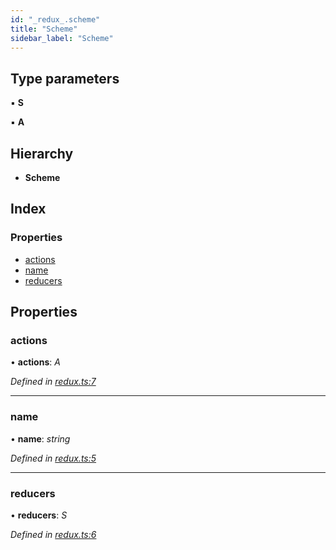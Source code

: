 ```yaml
---
id: "_redux_.scheme"
title: "Scheme"
sidebar_label: "Scheme"
---
```


## Type parameters

▪ **S**

▪ **A**

## Hierarchy

* **Scheme**

## Index

### Properties

* [actions](_redux_.scheme.md#actions)
* [name](_redux_.scheme.md#name)
* [reducers](_redux_.scheme.md#reducers)

## Properties

###  actions

• **actions**: *A*

*Defined in [redux.ts:7](https://github.com/unadlib/reactant/blob/03d0c8fd/packages/reactant-redux/src/redux.ts#L7)*

___

###  name

• **name**: *string*

*Defined in [redux.ts:5](https://github.com/unadlib/reactant/blob/03d0c8fd/packages/reactant-redux/src/redux.ts#L5)*

___

###  reducers

• **reducers**: *S*

*Defined in [redux.ts:6](https://github.com/unadlib/reactant/blob/03d0c8fd/packages/reactant-redux/src/redux.ts#L6)*
